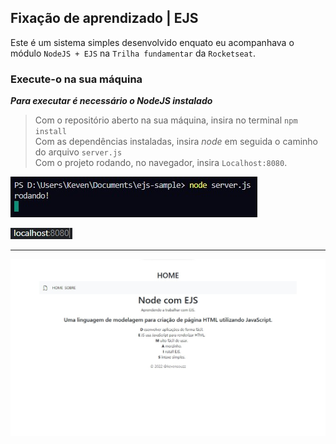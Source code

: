 ## Fixação de aprendizado | EJS

Este é um sistema simples desenvolvido enquato eu acompanhava o módulo `NodeJS + EJS`
na `Trilha fundamentar` da `Rocketseat`.

### Execute-o na sua máquina

***Para executar é necessário o *NodeJS* instalado***

> Com o repositório aberto na sua máquina, insira no terminal `npm install`   
> Com as dependências instaladas, insira *node* em seguida o caminho do arquivo `server.js`  
> Com o projeto rodando, no navegador, insira `Localhost:8080`.

![Exemplo](img/example1.jpg)

![Exemplo](img/example2.jpg)

---

![Rodando](img/running.jpg)
